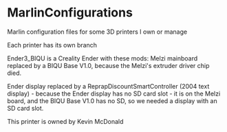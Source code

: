 # MarlinConfigurations
Marlin configuration files for some 3D printers I own or manage

Each printer has its own branch

Ender3_BIQU is a Creality Ender with these mods:
  Melzi mainboard replaced by a BIQU Base V1.0,
  because the Melzi's extruder driver chip died.

  Ender display replaced by a ReprapDiscountSmartController
  (2004 text display) - because the Ender display
  has no SD card slot - it is on the Melzi board,
  and the BIQU Base V1.0 has no SD, so we needed
  a display with an SD card slot.

  This printer is owned by Kevin McDonald
